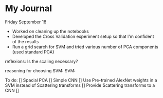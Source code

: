 # My Journal

Friday September 18
- Worked on cleaning up the notebooks
- Developed the Cross Validation experiment setup so that I'm confident of the results
- Run a grid search for SVM and tried various number of PCA components (used standard PCA)

reflexions: Is the scaling necessary?

reasoning for choosing SVM:
    SVM: 

To do: 
[] Spacial PCA
[] Simple CNN
[] Use Pre-trained AlexNet weights in a SVM instead of Scattering transforms
[] Provide Scattering transforms to a CNN
[] 